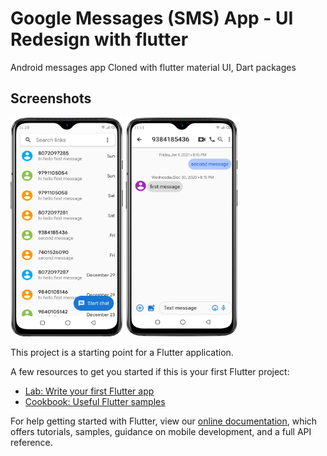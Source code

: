 # Google Messages (SMS) App - UI Redesign with flutter

Android messages app Cloned with flutter material UI, Dart packages

## Screenshots

<img src ="assets/images/1.png" height = "350" width = "180"/>        <img src ="assets/images/2.png" height = "350" width = "180"/>

This project is a starting point for a Flutter application.

A few resources to get you started if this is your first Flutter project:

- [Lab: Write your first Flutter app](https://flutter.dev/docs/get-started/codelab)
- [Cookbook: Useful Flutter samples](https://flutter.dev/docs/cookbook)

For help getting started with Flutter, view our
[online documentation](https://flutter.dev/docs), which offers tutorials,
samples, guidance on mobile development, and a full API reference.
